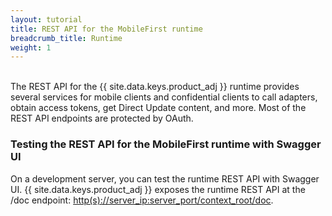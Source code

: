 ```yaml
---
layout: tutorial
title: REST API for the MobileFirst runtime
breadcrumb_title: Runtime
weight: 1
---
```

<!-- NLS_CHARSET=UTF-8 -->
<br/>
The REST API for the {{ site.data.keys.product_adj }} runtime provides several services for mobile clients and confidential clients to call adapters, obtain access tokens, get Direct Update content, and more. Most of the REST API endpoints are protected by OAuth.

### Testing the REST API for the MobileFirst runtime with Swagger UI
On a development server, you can test the runtime REST API with Swagger UI. {{ site.data.keys.product_adj }} exposes the runtime REST API at the /doc endpoint: [http(s)://server_ip:server_port/context_root/doc](http(s)://server_ip:server_port/context_root/doc).

